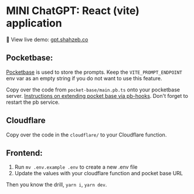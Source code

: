# MINI ChatGPT: React (vite) application

🚀 View live demo: [gpt.shahzeb.co](https://gpt.shahzeb.co)

## Pocketbase:

[Pocketbase](https://pocketbase.io/) is used to store the prompts. Keep the `VITE_PROMPT_ENDPOINT` env var as an empty string if you do not want to use this feature.

Copy over the code from `pocket-base/main.pb.ts` onto your pocketbase server. [Instructions on extending pocket base via pb-hooks](https://pocketbase.io/docs/js-overview). Don't forget to restart the pb service.

## Cloudflare

Copy over the code in the `cloudflare/` to your Cloudflare function.

## Frontend:

1. Run `mv .env.example .env` to create a new .env file
1. Update the values with your cloudflare function and pocket base URL

Then you know the drill, `yarn i`, `yarn dev`.
